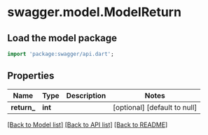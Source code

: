 # swagger.model.ModelReturn

## Load the model package
```dart
import 'package:swagger/api.dart';
```

## Properties
Name | Type | Description | Notes
------------ | ------------- | ------------- | -------------
**return_** | **int** |  | [optional] [default to null]

[[Back to Model list]](../README.md#documentation-for-models) [[Back to API list]](../README.md#documentation-for-api-endpoints) [[Back to README]](../README.md)

